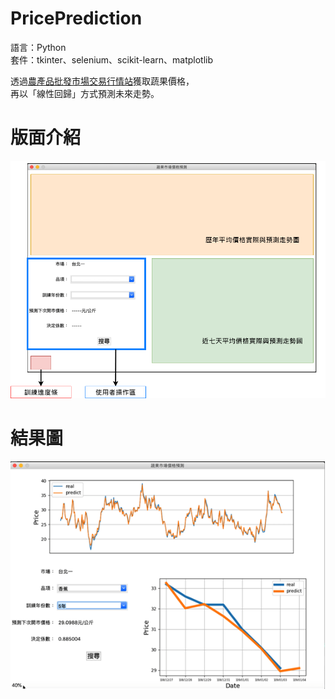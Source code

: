 # PricePrediction


語言：Python</br>
套件：tkinter、selenium、scikit-learn、matplotlib</br>


透過[農產品批發市場交易行情站]( https://amis.afa.gov.tw/main/Main.aspx )獲取蔬果價格，</br>
再以「線性回歸」方式預測未來走勢。

# 版面介紹
![image](https://github.com/CYT823/PricePrediction/blob/master/image/explain.png)


# 結果圖
![image](https://github.com/CYT823/PricePrediction/blob/master/image/result.png)
